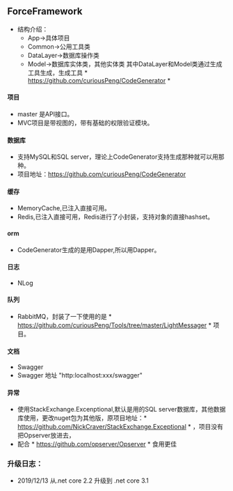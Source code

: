 ## ForceFramework
+ 结构介绍：
	+ App->具体项目
	+ Common->公用工具类
	+ DataLayer->数据库操作类
	+ Model->数据库实体类，其他实体类
其中DataLayer和Model类通过生成工具生成，生成工具 * https://github.com/curiousPeng/CodeGenerator *

#### 项目
+ master 是API接口。
+ MVC项目是带视图的，带有基础的权限验证模块。

#### 数据库
+ 支持MySQL和SQL server，理论上CodeGenerator支持生成那种就可以用那种。
+ 项目地址：https://github.com/curiousPeng/CodeGenerator

#### 缓存
+ MemoryCache,已注入直接可用。
+ Redis,已注入直接可用，Redis进行了小封装，支持对象的直接hashset。

#### orm
+ CodeGenerator生成的是用Dapper,所以用Dapper。

#### 日志
+ NLog

#### 队列
+ RabbitMQ，封装了一下使用的是 * https://github.com/curiousPeng/Tools/tree/master/LightMessager * 项目。

#### 文档
+ Swagger
+ Swagger 地址 "http:localhost:xxx/swagger"

#### 异常
+ 使用StackExchange.Excenptional,默认是用的SQL server数据库，其他数据库使用，更改nuget包为其他版，原项目地址：* https://github.com/NickCraver/StackExchange.Exceptional * ，项目没有把Opserver放进去，
+ 配合 * https://github.com/opserver/Opserver * 食用更佳

### 升级日志：
+ 2019/12/13 从.net core 2.2 升级到 .net core 3.1
